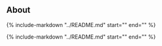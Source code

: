 ## About

{%
   include-markdown "../README.md"
   start="<!--intro-start-->"
   end="<!--intro-end-->"
%}

{%
   include-markdown "../README.md"
   start="<!--readme-start-->"
   end="<!--readme-end-->"
%}
